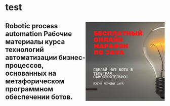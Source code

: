 # test


<h2> <img src="frpa_s2.jpeg" align="right" width="250">
  Robotic process automation
  Рабочие материалы курса технологий автоматизации бизнес-процессов, основанных на метафорическом программном обеспечении ботов.
</h2>

